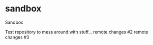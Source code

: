 # sandbox
Sandbox

Test repository to mess around with stuff...
remote changes #2
remote changes #3
